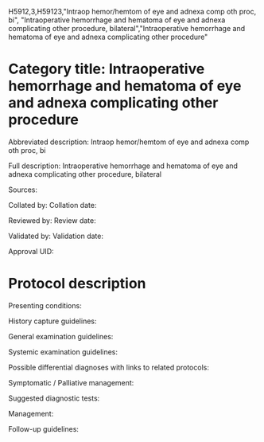 H5912,3,H59123,"Intraop hemor/hemtom of eye and adnexa comp oth proc, bi", "Intraoperative hemorrhage and hematoma of eye and adnexa complicating other procedure, bilateral","Intraoperative hemorrhage and hematoma of eye and adnexa complicating other procedure"
# Category title: Intraoperative hemorrhage and hematoma of eye and adnexa complicating other procedure

Abbreviated description: Intraop hemor/hemtom of eye and adnexa comp oth proc, bi

Full description: Intraoperative hemorrhage and hematoma of eye and adnexa complicating other procedure, bilateral

Sources:

Collated by:
Collation date:

Reviewed by:
Review date:

Validated by:
Validation date:

Approval UID:

# Protocol description

Presenting conditions:

History capture guidelines:

General examination guidelines:

Systemic examination guidelines:

Possible differential diagnoses with links to related protocols:

Symptomatic / Palliative management:

Suggested diagnostic tests:

Management:

Follow-up guidelines:
